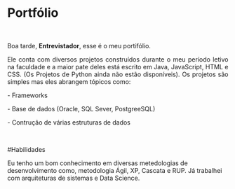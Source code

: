 # Portfólio

<br>

<p>Boa tarde, <b>Entrevistador</b>, esse é o meu portifólio.</p>
<p align="justify">Ele conta com diversos projetos construídos durante o meu período letivo na faculdade e a maior pate deles está escrito em Java, JavaScript, HTML e CSS. (Os Projetos de Python ainda não estão disponíveis). Os projetos são simples mas eles abrangem tópicos como:</p>

<p>- Frameworks</p>
<p>- Base de dados (Oracle, SQL Sever, PostgreeSQL)</p>
<p>- Contrução de várias estruturas de dados</p>

<br>

#Habilidades

Eu tenho um bom conhecimento em diversas metedologias de desenvolvimento como, metodologia Ágil, XP, Cascata e RUP. Já trabalhei com arquiteturas de sistemas e Data Science.</p>
